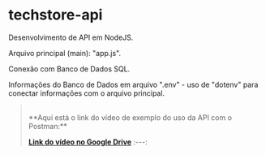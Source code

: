 # techstore-api
Desenvolvimento de API em NodeJS.

Arquivo principal (main): "app.js".

Conexão com Banco de Dados SQL.

Informações do Banco de Dados em arquivo ".env" - uso de "dotenv" para conectar informações com o arquivo principal.

><br>
>**Aqui está o link do vídeo de exemplo do uso da API com o Postman:**
>
>**[Link do vídeo no Google Drive](https://drive.google.com/file/d/1ojd2iNyJ9S3fz7hLLAmLXixnSS_XKkFm/view?usp=sharing)**
>  :---:
><br>
